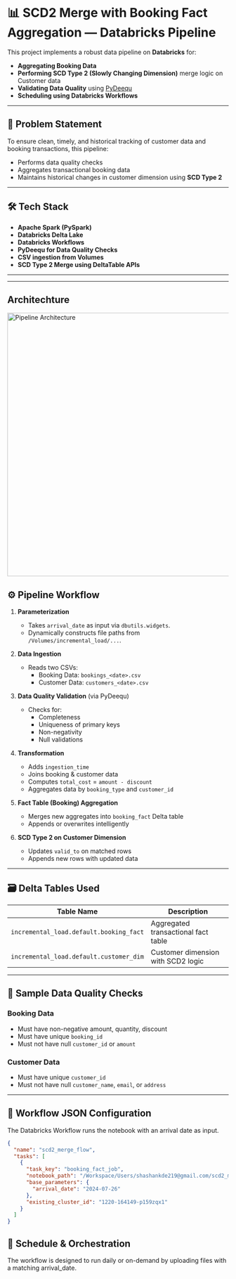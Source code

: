 # 📊 SCD2 Merge with Booking Fact Aggregation — Databricks Pipeline

This project implements a robust data pipeline on **Databricks** for:
- **Aggregating Booking Data**
- **Performing SCD Type 2 (Slowly Changing Dimension)** merge logic on Customer data
- **Validating Data Quality** using [PyDeequ](https://github.com/awslabs/deequ)
- **Scheduling using Databricks Workflows**

---

## 🧠 Problem Statement

To ensure clean, timely, and historical tracking of customer data and booking transactions, this pipeline:
- Performs data quality checks
- Aggregates transactional booking data
- Maintains historical changes in customer dimension using **SCD Type 2**

---

## 🛠 Tech Stack

- **Apache Spark (PySpark)**
- **Databricks Delta Lake**
- **Databricks Workflows**
- **PyDeequ for Data Quality Checks**
- **CSV ingestion from Volumes**
- **SCD Type 2 Merge using DeltaTable APIs**

---


---

## Architechture
<img src="pipeline_architecture.svg" alt="Pipeline Architecture" width="600"/>








## ⚙️ Pipeline Workflow

1. **Parameterization**
   - Takes `arrival_date` as input via `dbutils.widgets`.
   - Dynamically constructs file paths from `/Volumes/incremental_load/...`.

2. **Data Ingestion**
   - Reads two CSVs:
     - Booking Data: `bookings_<date>.csv`
     - Customer Data: `customers_<date>.csv`

3. **Data Quality Validation** (via PyDeequ)
   - Checks for:
     - Completeness
     - Uniqueness of primary keys
     - Non-negativity
     - Null validations

4. **Transformation**
   - Adds `ingestion_time`
   - Joins booking & customer data
   - Computes `total_cost` = `amount - discount`
   - Aggregates data by `booking_type` and `customer_id`

5. **Fact Table (Booking) Aggregation**
   - Merges new aggregates into `booking_fact` Delta table
   - Appends or overwrites intelligently

6. **SCD Type 2 on Customer Dimension**
   - Updates `valid_to` on matched rows
   - Appends new rows with updated data

---

## 🗃 Delta Tables Used

| Table Name                            | Description                          |
|--------------------------------------|--------------------------------------|
| `incremental_load.default.booking_fact` | Aggregated transactional fact table |
| `incremental_load.default.customer_dim` | Customer dimension with SCD2 logic  |

---

## 🧪 Sample Data Quality Checks

### Booking Data
- Must have non-negative amount, quantity, discount
- Must have unique `booking_id`
- Must not have null `customer_id` or `amount`

### Customer Data
- Must have unique `customer_id`
- Must not have null `customer_name`, `email`, or `address`

---

## 🧩 Workflow JSON Configuration

The Databricks Workflow runs the notebook with an arrival date as input.

```json
{
  "name": "scd2_merge_flow",
  "tasks": [
    {
      "task_key": "booking_fact_job",
      "notebook_path": "/Workspace/Users/shashankde219@gmail.com/scd2_merge/Travel_Booking_SCD2_Merge",
      "base_parameters": {
        "arrival_date": "2024-07-26"
      },
      "existing_cluster_id": "1220-164149-p159zqx1"
    }
  ]
}
```
## 📅 Schedule & Orchestration
The workflow is designed to run daily or on-demand by uploading files with a matching arrival_date.

